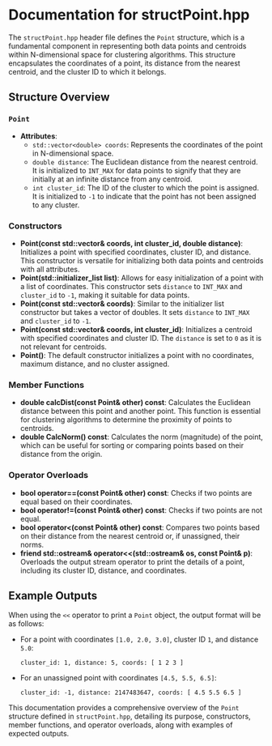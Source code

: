 # Documentation for structPoint.hpp

The `structPoint.hpp` header file defines the `Point` structure, which is a fundamental component in representing both data points and centroids within N-dimensional space for clustering algorithms. This structure encapsulates the coordinates of a point, its distance from the nearest centroid, and the cluster ID to which it belongs.

## Structure Overview

### `Point`

- **Attributes**:
  - `std::vector<double> coords`: Represents the coordinates of the point in N-dimensional space.
  - `double distance`: The Euclidean distance from the nearest centroid. It is initialized to `INT_MAX` for data points to signify that they are initially at an infinite distance from any centroid.
  - `int cluster_id`: The ID of the cluster to which the point is assigned. It is initialized to `-1` to indicate that the point has not been assigned to any cluster.

### Constructors

- **Point(const std::vector<double>& coords, int cluster_id, double distance)**: Initializes a point with specified coordinates, cluster ID, and distance. This constructor is versatile for initializing both data points and centroids with all attributes.
- **Point(std::initializer_list<double> list)**: Allows for easy initialization of a point with a list of coordinates. This constructor sets `distance` to `INT_MAX` and `cluster_id` to `-1`, making it suitable for data points.
- **Point(const std::vector<double>& coords)**: Similar to the initializer list constructor but takes a vector of doubles. It sets `distance` to `INT_MAX` and `cluster_id` to `-1`.
- **Point(const std::vector<double>& coords, int cluster_id)**: Initializes a centroid with specified coordinates and cluster ID. The `distance` is set to `0` as it is not relevant for centroids.
- **Point()**: The default constructor initializes a point with no coordinates, maximum distance, and no cluster assigned.

### Member Functions

- **double calcDist(const Point& other) const**: Calculates the Euclidean distance between this point and another point. This function is essential for clustering algorithms to determine the proximity of points to centroids.
- **double CalcNorm() const**: Calculates the norm (magnitude) of the point, which can be useful for sorting or comparing points based on their distance from the origin.

### Operator Overloads

- **bool operator==(const Point& other) const**: Checks if two points are equal based on their coordinates.
- **bool operator!=(const Point& other) const**: Checks if two points are not equal.
- **bool operator<(const Point& other) const**: Compares two points based on their distance from the nearest centroid or, if unassigned, their norms.
- **friend std::ostream& operator<<(std::ostream& os, const Point& p)**: Overloads the output stream operator to print the details of a point, including its cluster ID, distance, and coordinates.

## Example Outputs

When using the `<<` operator to print a `Point` object, the output format will be as follows:

- For a point with coordinates `[1.0, 2.0, 3.0]`, cluster ID `1`, and distance `5.0`:
  ```
  cluster_id: 1, distance: 5, coords: [ 1 2 3 ]
  ```

- For an unassigned point with coordinates `[4.5, 5.5, 6.5]`:
  ```
  cluster_id: -1, distance: 2147483647, coords: [ 4.5 5.5 6.5 ]
  ```

This documentation provides a comprehensive overview of the `Point` structure defined in `structPoint.hpp`, detailing its purpose, constructors, member functions, and operator overloads, along with examples of expected outputs.